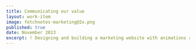 ```yaml
---
title: Communicating our value
layout: work-item
image: fetchnotes-marketing@2x.png
published: true
date: November 2013
excerpt: ! Designing and building a marketing website with animations and illustrations.
---
```

